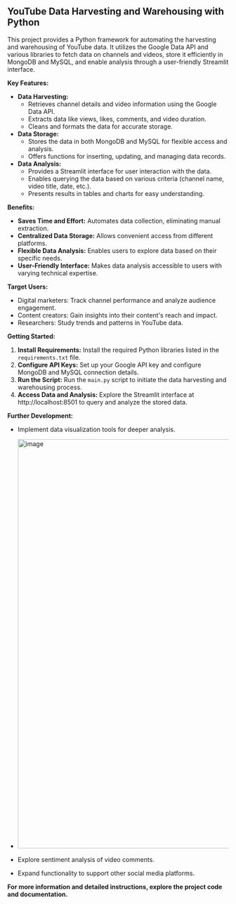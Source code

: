 ## YouTube Data Harvesting and Warehousing with Python

This project provides a Python framework for automating the harvesting and warehousing of YouTube data. It utilizes the Google Data API and various libraries to fetch data on channels and videos, store it efficiently in MongoDB and MySQL, and enable analysis through a user-friendly Streamlit interface.

**Key Features:**

* **Data Harvesting:**
    * Retrieves channel details and video information using the Google Data API.
    * Extracts data like views, likes, comments, and video duration.
    * Cleans and formats the data for accurate storage.
* **Data Storage:**
    * Stores the data in both MongoDB and MySQL for flexible access and analysis.
    * Offers functions for inserting, updating, and managing data records.
* **Data Analysis:**
    * Provides a Streamlit interface for user interaction with the data.
    * Enables querying the data based on various criteria (channel name, video title, date, etc.).
    * Presents results in tables and charts for easy understanding.

**Benefits:**

* **Saves Time and Effort:** Automates data collection, eliminating manual extraction.
* **Centralized Data Storage:** Allows convenient access from different platforms.
* **Flexible Data Analysis:** Enables users to explore data based on their specific needs.
* **User-Friendly Interface:** Makes data analysis accessible to users with varying technical expertise.

**Target Users:**

* Digital marketers: Track channel performance and analyze audience engagement.
* Content creators: Gain insights into their content's reach and impact.
* Researchers: Study trends and patterns in YouTube data.

**Getting Started:**

1. **Install Requirements:** Install the required Python libraries listed in the `requirements.txt` file.
2. **Configure API Keys:** Set up your Google API key and configure MongoDB and MySQL connection details.
3. **Run the Script:** Run the `main.py` script to initiate the data harvesting and warehousing process.
4. **Access Data and Analysis:** Explore the Streamlit interface at http://localhost:8501 to query and analyze the stored data.

**Further Development:**

* Implement data visualization tools for deeper analysis.

* <img width="932" alt="image" src="https://github.com/Habeel-Ansari/Youtube-Data-Harvesting-and-Warehousing/assets/84073168/c170a2c6-c0fb-484b-be36-0514429e7a40">

* Explore sentiment analysis of video comments.
* Expand functionality to support other social media platforms.

**For more information and detailed instructions, explore the project code and documentation.**
